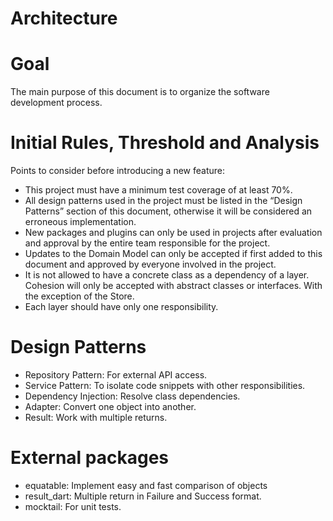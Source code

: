 # Architecture

# Goal

The main purpose of this document is to organize the software development process.

# Initial Rules, Threshold and Analysis

Points to consider before introducing a new feature:

- This project must have a minimum test coverage of at least 70%.
- All design patterns used in the project must be listed in the “Design Patterns” section of this document, otherwise it will be considered an erroneous implementation.
- New packages and plugins can only be used in projects after evaluation and approval by the entire team responsible for the project.
- Updates to the Domain Model can only be accepted if first added to this document and approved by everyone involved in the project.
- It is not allowed to have a concrete class as a dependency of a layer. Cohesion will only be accepted with abstract classes or interfaces. With the exception of the Store.
- Each layer should have only one responsibility.

# Design Patterns

- Repository Pattern: For external API access.
- Service Pattern: To isolate code snippets with other responsibilities.
- Dependency Injection: Resolve class dependencies.
- Adapter: Convert one object into another.
- Result: Work with multiple returns.

# External packages

- equatable: Implement easy and fast comparison of objects
- result_dart: Multiple return in Failure and Success format.
- mocktail: For unit tests.
